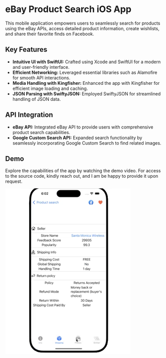 <!DOCTYPE html>
<html lang="en">
<head>
  <meta charset="UTF-8">
  <meta name="viewport" content="width=device-width, initial-scale=1.0">
</head>
<body>

  <h1>eBay Product Search iOS App</h1>
  <p>This mobile application empowers users to seamlessly search for products using the eBay APIs, access detailed product information, create wishlists, and share their favorite finds on Facebook.</p>

  <h2>Key Features</h2>
  <ul>
    <li><strong>Intuitive UI with SwiftUI:</strong> Crafted using Xcode and SwiftUI for a modern and user-friendly interface.</li>
    <li><strong>Efficient Networking:</strong> Leveraged essential libraries such as Alamofire for smooth API interactions.</li>
    <li><strong>Media Handling with Kingfisher:</strong> Enhanced the app with Kingfisher for efficient image loading and caching.</li>
    <li><strong>JSON Parsing with SwiftyJSON:</strong> Employed SwiftyJSON for streamlined handling of JSON data.</li>
  </ul>

  <h2>API Integration</h2>
  <ul>
    <li><strong>eBay API:</strong> Integrated eBay API to provide users with comprehensive product search capabilities.</li>
    <li><strong>Google Custom Search API:</strong> Expanded search functionality by seamlessly incorporating Google Custom Search to find related images.</li>
  </ul>

  <h2>Demo</h2>
  <p>Explore the capabilities of the app by watching the demo video. For access to the source code, kindly reach out, and I am be happy to provide it upon request.</p>
  
<img src="https://github.com/evanshiu/eBay_app/blob/main/img/iphone1.png" alt="Image" width="400">

</body>
</html>
